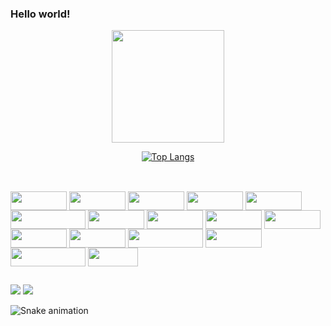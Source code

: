 ### Hello world! 

<div align="center">
  <a href="https://github.com/tayla-dantas">
  <img height="180em" src="https://github-readme-stats.vercel.app/api?username=tayla-dantas&show_icons=true&theme=radical&include_all_commits=true&count_private=true"/>

 [![Top Langs](https://github-readme-stats.vercel.app/api/top-langs/?username=tayla-dantas&langs_count=7&theme=radical)](https://github.com/tayla-dantas/github-readme-stats)

</div>

## 

<div style="display: inline_block"><br>
  
  <img align="center" height="30" width="90" src="https://img.shields.io/badge/Java-ED8B00?style=for-the-badge&logo=java&logoColor=white">

 <img align="center" height="30" width="90" src="https://img.shields.io/badge/Spring-6DB33F?style=for-the-badge&logo=spring&logoColor=white">

 <img align="center" height="30" width="90" src="https://img.shields.io/badge/MySQL-00000F?style=for-the-badge&logo=mysql&logoColor=white">
   <img align="center" height="30" width="90" src="https://img.shields.io/badge/Ubuntu-E95420?style=for-the-badge&logo=ubuntu&logoColor=white">

  <img align="center" height="30" width="90" src="https://img.shields.io/badge/mac%20os-000000?style=for-the-badge&logo=apple&logoColor=white">
    
<img align="center" height="30" width="120" src="https://img.shields.io/badge/MongoDB-4EA94B?style=for-the-badge&logo=mongodb&logoColor=white">

<img align="center" height="30" width="90" src="https://img.shields.io/badge/Unity-100000?style=for-the-badge&logo=unity&logoColor=white">

<img align="center" height="30" width="90" src="https://img.shields.io/badge/Oracle-F80000?style=for-the-badge&logo=oracle&logoColor=black">

<img align="center" height="30" width="90" src="https://img.shields.io/badge/redis-%23DD0031.svg?&style=for-the-badge&logo=redis&logoColor=white">

<img align="center" height="30" width="90" src="https://img.shields.io/badge/Docker-2CA5E0?style=for-the-badge&logo=docker&logoColor=white">

<img align="center" height="30" width="90" src="https://img.shields.io/badge/GraphQl-E10098?style=for-the-badge&logo=graphql&logoColor=white">

<img align="center" height="30" width="90" src="https://img.shields.io/badge/Junit5-25A162?style=for-the-badge&logo=junit5&logoColor=white">

<img align="center" height="30" width="120" src="https://img.shields.io/badge/kubernetes-326ce5.svg?&style=for-the-badge&logo=kubernetes&logoColor=white">

<img align="center" height="30" width="90" src="https://img.shields.io/badge/Junit5-25A162?style=for-the-badge&logo=junit5&logoColor=white">

<img align="center" height="30" width="120" src="https://img.shields.io/badge/Postman-FF6C37?style=for-the-badge&logo=Postman&logoColor=white">

<img align="center" height="30" width="80" src="https://img.shields.io/badge/GIT-E44C30?style=for-the-badge&logo=git&logoColor=white">


   
   
##

   
</div>
<div> 
  <a href = "mailto:contatorafaballerini@gmail.com"><img src="https://img.shields.io/badge/-Gmail-%23333?style=for-the-badge&logo=gmail&logoColor=white" target="_blank"></a>
  <a href="https://www.linkedin.com/in/rafaella-ballerini-45875016a" target="_blank"><img src="https://img.shields.io/badge/-LinkedIn-%230077B5?style=for-the-badge&logo=linkedin&logoColor=white" target="_blank"></a> 
 
  ![Snake animation](https://github.com/tayla-dantas/tayla-dantas/blob/output/github-contribution-grid-snake.svg)
 
</div> 
  

